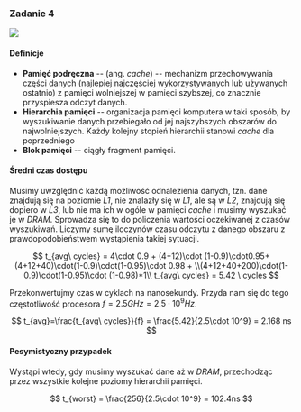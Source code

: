 ### Zadanie 4

![](https://i.imgur.com/CQrUiF7.png)

#### Definicje
* **Pamięć podręczna** -- (ang. *cache*) -- mechanizm przechowywania części danych (najlepiej najczęściej wykorzystywanych lub używanych ostatnio) z pamięci wolniejszej w pamięci szybszej, co znacznie przyspiesza odczyt danych.
* **Hierarchia pamięci** -- organizacja pamięci komputera w taki sposób, by wyszukiwanie danych przebiegało od jej najszybszych obszarów do najwolniejszych. Każdy kolejny stopień hierarchii stanowi *cache* dla poprzedniego
* **Blok pamięci** -- ciągły fragment pamięci.

#### Średni czas dostępu

Musimy uwzględnić każdą możliwość odnalezienia danych, tzn. dane znajdują się na poziomie *L1*, nie znalazły się w *L1*, ale są w *L2*, znajdują się dopiero w *L3*, lub nie ma ich w ogóle w pamięci *cache* i musimy wyszukać je w *DRAM*. Sprowadza się to do policzenia wartości oczekiwanej z czasów wyszukiwań. Liczymy sumę iloczynów czasu odczytu z danego obszaru z prawdopodobieństwem wystąpienia takiej sytuacji.

$$
t_{avg\ cycles} = 4\cdot 0.9 + (4+12)\cdot (1-0.9)\cdot0.95+(4+12+40)\cdot(1-0.9)\cdot(1-0.95)\cdot 0.98 + \\(4+12+40+200)\cdot(1-0.9)\cdot(1-0.95)\cdot (1-0.98)*1\\
t_{avg\ cycles} =  5.42 \ cycles
$$

Przekonwertujmy czas w cyklach na nanosekundy. Przyda nam się do tego częstotliwość procesora $f=2.5GHz = 2.5 \cdot 10^9 Hz$.

$$
t_{avg}=\frac{t_{avg\ cycles}}{f} = \frac{5.42}{2.5\cdot 10^9} = 2.168 ns
$$

#### Pesymistyczny przypadek

Wystąpi wtedy, gdy musimy wyszukać dane aż w *DRAM*, przechodząc przez wszystkie kolejne poziomy hierarchii pamięci.

$$
t_{worst} = \frac{256}{2.5\cdot 10^9} = 102.4ns
$$
